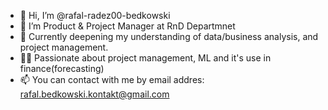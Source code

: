 - 👋 Hi, I’m @rafal-radez00-bedkowski 
- 👀 I’m Product & Project Manager at RnD Departmnet
- 🌱 Currently deepening my understanding of data/business analysis, and project management.
- 🐱‍🏍 Passionate about project management, ML and it's use in finance(forecasting)
- 📫 You can contact with me by email addres:     rafal.bedkowski.kontakt@gmail.com

      

